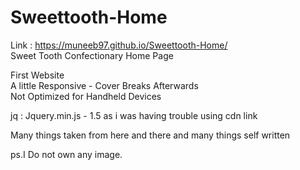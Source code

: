 # Sweettooth-Home
Link : https://muneeb97.github.io/Sweettooth-Home/ <br />
Sweet Tooth Confectionary Home Page <br />

First Website<br />
A little Responsive - Cover Breaks Afterwards<br />
Not Optimized for Handheld Devices<br />

jq : Jquery.min.js - 1.5 as i was having trouble using cdn link

Many things taken from here and there and many things self written

ps.I Do not own any image. 


